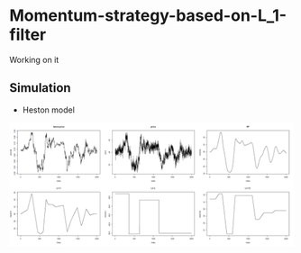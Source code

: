 # Momentum-strategy-based-on-L_1-filter

Working on it

## Simulation

- Heston model

![Heston](https://github.com/chenlh96/Momentum-strategy-based-on-L_1-filter/raw/master/figures//heston.png)
